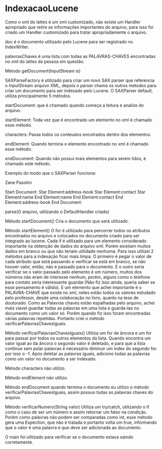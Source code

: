 # IndexacaoLucene

Como o xml do lattes é um xml customizado, não existe um Handler apropriado que retire as informações importantes do arquivo, para isso foi criado um Handler customizado para tratar apropriadamente o arquivo.

doc é o documento utilizado pelo Lucene para ser registrado no IndexWriter.

palavrasChaves é uma lista com todas as PALAVRAS-CHAVES encontradas no xml do lattes da pessoa em questão.

Método getDocument(InputStream is)

SAXParseFactory é utilizado para criar um novo SAX parser que referencia o InputStream arquivo XML, depois o parser chama os outros metodos para criar um documento para ser indexado pelo Lucene.
O SAXParser default, utiliza principalmente 5 métodos.

startDocument: que é chamado quando começa a leitura e analize do arquivo.

startElement: Toda vez que é encontrado um elemento no xml é chamado esse método.

characters: Passa todos os conteudos encotrados dentro dos elementos.
 
endElement: Quando termina o elemento encontrado no xml é chamado esse método.

endDocument: Quando não possui mais elementos para serem lidos, é chamado este método.

Exemplo do modo que o SAXParser funciona:

<address-book>
	<contact type="individual">
		<name>Zane Pasolini</name>
	</contact>
</address-book> 

Start Document:
Star Element:address-book
Star Element:contact
Star Element:name
End Element:name
End Element:contact
End Element:address-book
End Document:

parse(O arquivo, utilizando o DefaultHandler criado)

Método startDocument()
Cria o documento que será utilizado.

Método startElement()
O for é utilizado para percorrer todos os atributos encontrados no arquivo e colocados no documento criado para ser integrado ao lucene. Cada if é utilizado para um elemento considerado importante na obtenção de dados do arquivo xml. Porém existiam muitos dados em branco ou que não teriam utilidade nenhuma. Para isso utilizei 2 métodos para a indexação ficar mais limpa. O primeiro é pegar o valor de cada atributo que está passando e verificar se está em branco, se não houver valor, então, não é passado para o documento. E o outro seria verificar se o valor passado pelo elemento é um número, muitos dos números não eram de interesse nenhum, porém, alguns como o telefone para contato seria interessante guardar.(Não fiz isso ainda, queria saber se esse pensamento é válido). E um elemento que achei importante é o PALAVRA-CHAVE que existe no xml, neles estão todos os valores estudado pelo professor, desde uma colaboração no livro, quanto na tese de doutorado. Como as Palavras chaves estão espalhadas pelo arquivo, achei mais viavel guardar todas as palavras em uma lista e guarda-las no documento como um valor só. Porém quando fiz isso foram encontradas várias palavras repetidas. Portanto criei o método verificarPalavrasChavesIguais.

Método verificarPalavrasChavesIguais()
Utiliza um for de âncora e um for para passar por todos os outros elementos da lista. Quando encontra um valor igual ao da âncora o segundo valor é deletado, e para que a lista continue sem pular palavras é necessário diminuir um index do segundo for. por isso o -1. Após deletar as palavras iguais, adiciono todas as palavras como um valor no documento a ser indexado.

Método characters não utilizo.

Método endElement não utilizo.

Método endDocument quando termina o documento eu utilizo o método verificarPalavrasChavesIguais, assim possuo todas as palavras chaves do arquivo.

Método verificarNumero(String valor)
 Utiliza um try/catch, utilizando o if como o caso de ser um número e assim retornar um falso na condição. Porém como palavras não podem ser comparadas como int, esse método gera uma Expection, que não é tratada e portanto volta um true, informando que o valor é uma palavra e que deve ser adicionada ao documento.

O main foi utilizado para verificar se o documento estava saindo corretamente.
